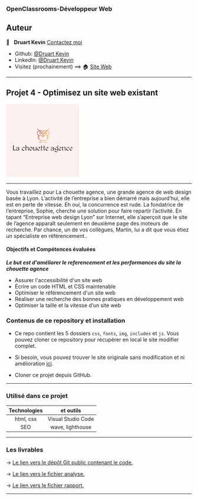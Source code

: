 ### OpenClassrooms-Développeur Web



## Auteur

👤 &nbsp; **Druart Kevin** [Contactez moi](<k.druart2@gmail.com>)

* Github: [@Druart Kevin](https://github.com/KevinDruart)
* LinkedIn: [@Druart Kevin](https://www.linkedin.com/in/kevin-druart-430764201/)
* Visitez (prochainement) ==> 🏠 [Site Web]()

***

## Projet 4 - Optimisez un site web existant

![100%](/img/chouette.png)
***

Vous travaillez pour La chouette agence, une grande agence de web design basée à Lyon. L’activité de l’entreprise a bien démarré mais aujourd’hui, elle est en perte de vitesse. Eh oui, la concurrence est rude. La fondatrice de l’entreprise, Sophie, cherche une solution pour faire repartir l’activité. En tapant “Entreprise web design Lyon” sur Internet, elle s’aperçoit que le site de l’agence apparaît seulement en deuxième page des moteurs de recherche. Par chance, un de vos collègues, Martin, lui a dit que vous étiez un spécialiste en référencement..


#### Objectifs et Compétences évaluées

***Le but est d'améliorer le referencement et les performances du site la chouette agence***

* Assurer l'accessibilité d'un site web
* Écrire un code HTML et CSS maintenable
* Optimiser le référencement d'un site web
* Réaliser une recherche des bonnes pratiques en développement web
* Optimiser la taille et la vitesse d’un site web

### Contenus de ce repository et installation

* Ce repo contient les 5 dossiers `css`, `fonts`, `img`, `includes` et `js`.
Vous pouvez cloner ce repository pour récupérer en local le site modifier complet.

* Si besoin, vous pouvez trouver le site originale sans modification et ni amélioration [ici](https://s3-eu-west-1.amazonaws.com/course.oc-static.com/projects/GEN_integrateur_web_P4/Starting+website.zip).

* Cloner ce projet depuis GitHub.

***


### Utilisé dans ce projet

| Technologies             | et outils          |
|:------------------------:|:------------------:|
| html, css                | Visual Studio Code |
| SEO                      | wave, lighthouse   |



***

### Les livrables

→ [Le lien vers le dépôt Git public contenant le code.](https://github.com/KevinDruart/P4_Druart_Kevin)

→ [Le lien vers le fichier analyse.](https://docs.google.com/spreadsheets/d/1ZjmgxefRNxtaKCwN8L4k98StBC04oXtSEuPGxQst6A8/edit?usp=sharing)

→ [Le lien vers le fichier rapport.](https://docs.google.com/document/d/1VukifMoj_pJnXZv7R9R1hbkERpEp1mj8niy5qApNK-c/edit?usp=sharing)

***

